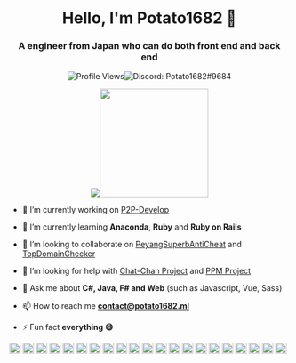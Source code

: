 <h1 align="center">Hello, I'm Potato1682 👋</h1>
<h3 align="center">A engineer from Japan who can do both front end and back end</h3>

<p align="center"><img src="https://komarev.com/ghpvc/?username=potato1682&style=flat-square" alt="Profile Views"><img src="https://img.shields.io/badge/discord-Potato1682%239684-%237289da?style=flat-square" alt="Discord: Potato1682#9684"></p>
<p align="center"><img src="https://github-readme-stats.vercel.app/api?username=potato1682&show_icons=true&include_all_commits=true&count_private=true"><img src="https://github-readme-stats.vercel.app/api/top-langs/?username=potato1682" height="195"></p>

- 🔭 I’m currently working on [P2P-Develop](https://github.com/P2P-Develop)

- 🌱 I’m currently learning **Anaconda**, **Ruby** and **Ruby on Rails**

- 👯 I’m looking to collaborate on [PeyangSuperbAntiCheat](https://github.com/peyang-Celeron/PeyangSuperbAntiCheat) and [TopDomainChecker](https://github.com/P2P-Develop/TopDomainChecker)

- 🤔 I’m looking for help with [Chat-Chan Project](https://github.com/P2P-Develop/Chat-Chan) and [PPM Project](https://github.com/P2P-Develop/PotatoPackageManager)

- 💬 Ask me about **C#, Java, F# and Web** (such as Javascript, Vue, Sass)

- 📫 How to reach me **contact@potato1682.ml**

- ⚡ Fun fact **everything :smile:**

<p align="left"><img src="https://devicons.github.io/devicon/devicon.git/icons/android/android-original-wordmark.svg" alt="android" width="20" height="20"/> <img src="https://devicons.github.io/devicon/devicon.git/icons/bootstrap/bootstrap-plain.svg" alt="bootstrap" width="20" height="20"/> <img src="https://devicons.github.io/devicon/devicon.git/icons/c/c-original.svg" alt="c" width="20" height="20"/> <img src="https://devicons.github.io/devicon/devicon.git/icons/cplusplus/cplusplus-original.svg" alt="cplusplus" width="20" height="20"/> <img src="https://devicons.github.io/devicon/devicon.git/icons/css3/css3-original-wordmark.svg" alt="css3" width="20" height="20"/> <img src="https://devicons.github.io/devicon/devicon.git/icons/csharp/csharp-original.svg" alt="csharp" width="20" height="20"/> <img src="https://devicons.github.io/devicon/devicon.git/icons/dot-net/dot-net-original-wordmark.svg" alt="dotnet" width="20" height="20"/> <img src="https://devicons.github.io/devicon/devicon.git/icons/html5/html5-original-wordmark.svg" alt="html5" width="20" height="20"/> <img src="https://devicons.github.io/devicon/devicon.git/icons/java/java-original-wordmark.svg" alt="java" width="20" height="20"/> <img src="https://devicons.github.io/devicon/devicon.git/icons/javascript/javascript-original.svg" alt="javascript" width="20" height="20"/> <img src="https://devicons.github.io/devicon/devicon.git/icons/mysql/mysql-original-wordmark.svg" alt="mysql" width="20" height="20"/> <img src="https://devicons.github.io/devicon/devicon.git/icons/php/php-original.svg" alt="php" width="20" height="20"/> <img src="https://devicons.github.io/devicon/devicon.git/icons/postgresql/postgresql-original-wordmark.svg" alt="postgresql" width="20" height="20"/> <img src="https://devicons.github.io/devicon/devicon.git/icons/redhat/redhat-original-wordmark.svg" alt="redhat" width="20" height="20"/> <img src="https://devicons.github.io/devicon/devicon.git/icons/nodejs/nodejs-original-wordmark.svg" alt="nodejs" width="20" height="20"/> <img src="https://devicons.github.io/devicon/devicon.git/icons/python/python-original-wordmark.svg" alt="python" width="20" height="20"/> <img src="https://devicons.github.io/devicon/devicon.git/icons/swift/swift-original-wordmark.svg" alt="swift" width="20" height="20"/> <img src="https://devicons.github.io/devicon/devicon.git/icons/linux/linux-original.svg" alt="linux" width="20" height="20"/> <img src="https://devicons.github.io/devicon/devicon.git/icons/vim/vim-original.svg" alt="apache" width="20" height="20"/> <img src="https://devicons.github.io/devicon/devicon.git/icons/visualstudio/visualstudio-plain.svg" alt="apache" width="20" height="20"/> <img src="https://devicons.github.io/devicon/devicon.git/icons/intellij/intellij-original.svg" alt="apache" width="20" height="20"/></p>
